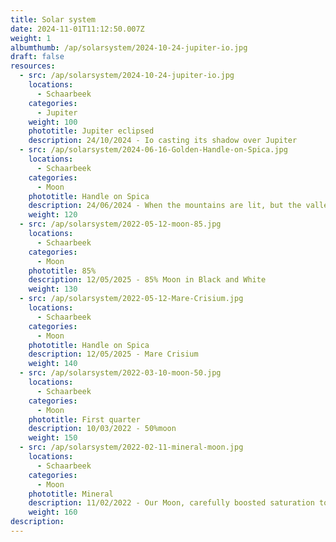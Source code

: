 ```yaml
---
title: Solar system
date: 2024-11-01T11:12:50.007Z
weight: 1
albumthumb: /ap/solarsystem/2024-10-24-jupiter-io.jpg
draft: false
resources:
  - src: /ap/solarsystem/2024-10-24-jupiter-io.jpg
    locations:
      - Schaarbeek
    categories:
      - Jupiter
    weight: 100
    phototitle: Jupiter eclipsed
    description: 24/10/2024 - Io casting its shadow over Jupiter 
  - src: /ap/solarsystem/2024-06-16-Golden-Handle-on-Spica.jpg
    locations:
      - Schaarbeek
    categories:
      - Moon
    phototitle: Handle on Spica
    description: 24/06/2024 - When the mountains are lit, but the valley is not. 
    weight: 120
  - src: /ap/solarsystem/2022-05-12-moon-85.jpg
    locations:
      - Schaarbeek
    categories:
      - Moon
    phototitle: 85%
    description: 12/05/2025 - 85% Moon in Black and White
    weight: 130
  - src: /ap/solarsystem/2022-05-12-Mare-Crisium.jpg
    locations:
      - Schaarbeek
    categories:
      - Moon
    phototitle: Handle on Spica
    description: 12/05/2025 - Mare Crisium 
    weight: 140
  - src: /ap/solarsystem/2022-03-10-moon-50.jpg
    locations:
      - Schaarbeek
    categories:
      - Moon
    phototitle: First quarter
    description: 10/03/2022 - 50%moon
    weight: 150
  - src: /ap/solarsystem/2022-02-11-mineral-moon.jpg
    locations:
      - Schaarbeek
    categories:
      - Moon
    phototitle: Mineral
    description: 11/02/2022 - Our Moon, carefully boosted saturation to reveal its mineral properties.
    weight: 160
description: 
---
```

